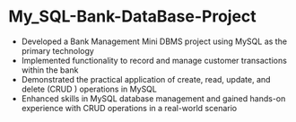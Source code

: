 # My_SQL-Bank-DataBase-Project
- Developed a Bank Management Mini DBMS project using MySQL as the primary technology
- Implemented functionality to record and manage customer transactions within the bank
- Demonstrated the practical application of create, read, update, and delete (CRUD ) operations in MySQL
- Enhanced skills in MySQL database management and gained hands-on experience with CRUD operations in a real-world scenario
